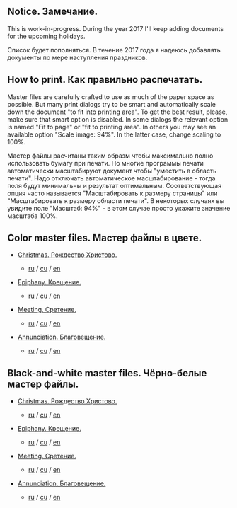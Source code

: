 ## Notice. Замечание.
This is work-in-progress. During the year 2017 I'll keep adding documents for the upcoming holidays.

Список будет пополняться. В течение 2017 года я надеюсь добавлять документы по мере наступления праздников.

## How to print. Как правильно распечатать.

Master files are carefully crafted to use as much of the paper space as possible. But many print dialogs
try to be smart and automatically scale down the document "to fit into printing area". 
To get the best result, please, make sure that smart option is disabled. In some dialogs the relevant option is named "Fit to page" or "fit to printing area". In others you may see an available option "Scale image: 94%". In the latter case, change
scaling to 100%.

Мастер файлы расчитаны таким образм чтобы максимально полно использовать бумагу при печати. Но многие программы печати
автоматически масштабируют документ чтобы "уместить в область печати". Надо отключать автоматическое масштабирование - тогда поля будут минимальны и результат оптимальным. Соответствующая опция часто называется "Масштабировать к размеру страницы" или "Масштабировать к размеру области печати". В некоторых случаях вы увидите поле "Масштаб: 94%" - в этом случае просто укажите значение масштаба 100%.

## Color master files. Мастер файлы в цвете.

* [Christmas. Рождество Христово.](files/christmas.pdf)
  - [ru](files/christmas-ru.pdf) / [cu](files/christmas-cu.pdf) / [en](files/christmas-en.pdf)

* [Epiphany. Крещение.](files/epiphany.pdf)
  - [ru](files/epiphany-ru.pdf) / [cu](files/epiphany-cu.pdf) / [en](files/epiphany-en.pdf)

* [Meeting. Сретение.](files/meeting.pdf)
  - [ru](files/meeting-ru.pdf) / [cu](files/meeting-cu.pdf) / [en](files/meeting-en.pdf)

* [Annunciation. Благовещение.](files/annunciation.pdf)
  - [ru](files/annunciation-ru.pdf) / [cu](files/annunciation-cu.pdf) / [en](files/annunciation-en.pdf)

## Black-and-white master files. Чёрно-белые мастер файлы.

* [Christmas. Рождество Христово.](files/christmas-bw.pdf)
  - [ru](files/christmas-bw-ru.pdf) / [cu](files/christmas-bw-cu.pdf) / [en](files/christmas-bw-en.pdf)

* [Epiphany. Крещение.](files/epiphany-bw.pdf)
  - [ru](files/epiphany-bw-ru.pdf) / [cu](files/epiphany-bw-cu.pdf) / [en](files/epiphany-bw-en.pdf)

* [Meeting. Сретение.](files/meeting-bw.pdf)
  - [ru](files/meeting-bw-ru.pdf) / [cu](files/meeting-bw-cu.pdf) / [en](files/meeting-bw-en.pdf)

* [Annunciation. Благовещение.](files/annunciation-bw.pdf)
  - [ru](files/annunciation-bw-ru.pdf) / [cu](files/annunciation-bw-cu.pdf) / [en](files/annunciation-bw-en.pdf)
